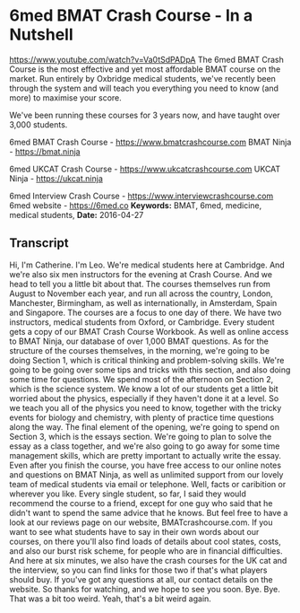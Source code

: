 # 6med BMAT Crash Course - In a Nutshell
https://www.youtube.com/watch?v=Va0tSdPADpA
The 6med BMAT Crash Course is the most effective and yet most affordable BMAT course on the market. Run entirely by Oxbridge medical students, we've recently been through the system and will teach you everything you need to know (and more) to maximise your score.

We've been running these courses for 3 years now, and have taught over 3,000 students. 

6med BMAT Crash Course - https://www.bmatcrashcourse.com
BMAT Ninja - https://bmat.ninja

6med UKCAT Crash Course - https://www.ukcatcrashcourse.com
UKCAT Ninja - https://ukcat.ninja

6med Interview Crash Course - https://www.interviewcrashcourse.com
6med website - https://6med.co
**Keywords:** BMAT, 6med, medicine, medical students, 
**Date:** 2016-04-27

## Transcript
 Hi, I'm Catherine. I'm Leo. We're medical students here at Cambridge. And we're also six men instructors for the evening at Crash Course. And we head to tell you a little bit about that. The courses themselves run from August to November each year, and run all across the country, London, Manchester, Birmingham, as well as internationally, in Amsterdam, Spain and Singapore. The courses are a focus to one day of there. We have two instructors, medical students from Oxford, or Cambridge. Every student gets a copy of our BMAT Crash Course Workbook. As well as online access to BMAT Ninja, our database of over 1,000 BMAT questions. As for the structure of the courses themselves, in the morning, we're going to be doing Section 1, which is critical thinking and problem-solving skills. We're going to be going over some tips and tricks with this section, and also doing some time for questions. We spend most of the afternoon on Section 2, which is the science system. We know a lot of our students get a little bit worried about the physics, especially if they haven't done it at a level. So we teach you all of the physics you need to know, together with the tricky events for biology and chemistry, with plenty of practice time questions along the way. The final element of the opening, we're going to spend on Section 3, which is the essays section. We're going to plan to solve the essay as a class together, and we're also going to go away for some time management skills, which are pretty important to actually write the essay. Even after you finish the course, you have free access to our online notes and questions on BMAT Ninja, as well as unlimited support from our lovely team of medical students via email or telephone. Well, facts or caribition or wherever you like. Every single student, so far, I said they would recommend the course to a friend, except for one guy who said that he didn't want to spend the same advice that he knows. But feel free to have a look at our reviews page on our website, BMATcrashcourse.com. If you want to see what students have to say in their own words about our courses, on there you'll also find loads of details about cool states, costs, and also our burst risk scheme, for people who are in financial difficulties. And here at six minutes, we also have the crash courses for the UK cat and the interview, so you can find links for those two if that's what players should buy. If you've got any questions at all, our contact details on the website. So thanks for watching, and we hope to see you soon. Bye. Bye. That was a bit too weird. Yeah, that's a bit weird again.
